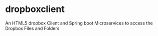 # dropboxclient
An HTML5 dropbox Client and Spring boot Microservices to access the Dropbox Files and Folders
